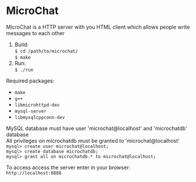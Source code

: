 # MicroChat

MicroChat is a HTTP server with you HTML client which allows people write messages to each other

1. Build:  
`$ cd /path/to/microchat/`  
`$ make`  
2. Run:  
`$ ./run`  

Required packages:  
+ `make`  
+ `g++`  
+ `libmicrohttpd-dev`  
+ `mysql-server`  
+ `libmysqlcppconn-dev`  

MySQL database must have user 'microchat@localhost' and 'microchatdb' database  
All privileges on microchatdb must be granted to 'microchat@localhost'  
`mysql> create user microchat@localhost;`  
`mysql> create database microchatdb;`  
`mysql> grant all on microchatdb.* to microchat@localhost;`  

To access access the server enter in your browser:  
`http://localhost:8888`
